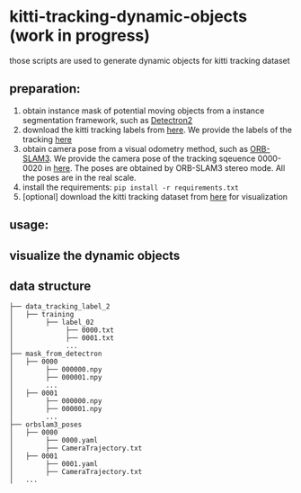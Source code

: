 # kitti-tracking-dynamic-objects (work in progress)
those scripts are used to generate dynamic objects for kitti tracking dataset

## preparation:
1. obtain instance mask of potential moving objects from a instance segmentation framework, such as [Detectron2](https://github.com/facebookresearch/detectron2)
2. download the kitti tracking labels from [here](http://www.cvlibs.net/download.php?file=data_tracking_label_2.zip). We provide the labels of the tracking [here](./data_tracking_label_2/)
3. obtain camera pose from a visual odometry method, such as [ORB-SLAM3](https://github.com/UZ-SLAMLab/ORB_SLAM3). We provide the camera pose of the tracking sqeuence 0000-0020 in [here](./orbslam3_poses/). The poses are obtained by ORB-SLAM3 stereo mode. All the poses are in the real scale.
4. install the requirements: `pip install -r requirements.txt`
5. [optional] download the kitti tracking dataset from [here](http://www.cvlibs.net/datasets/kitti/eval_tracking.php) for visualization

## usage:

## visualize the dynamic objects


## data structure
```
├── data_tracking_label_2
│   ├── training
│        ├── label_02
│             ├── 0000.txt
│             ├── 0001.txt
│             ...
├── mask_from_detectron
│   ├── 0000
│        ├── 000000.npy
│        ├── 000001.npy
│        ...
│   ├── 0001
│        ├── 000000.npy
│        ├── 000001.npy
│        ...
├── orbslam3_poses
│   ├── 0000
│        ├── 0000.yaml
│        ├── CameraTrajectory.txt
│   ├── 0001
│        ├── 0001.yaml
│        ├── CameraTrajectory.txt
│   ...   



